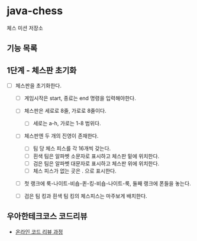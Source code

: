 # java-chess

체스 미션 저장소

## 기능 목록
## 1단계 - 체스판 초기화
- [ ]  체스판을 초기화한다.
    - [ ]  게임시작은 start, 종료는 end 명령을 입력해야한다.
    - [ ]  체스판은 세로로 8줄, 가로로 8줄이다.
        - [ ] 세로는 a-h, 가로는 1-8 범위다.
    - [ ]  체스판엔 두 개의 진영이 존재한다.
        - [ ]  팀 당 체스 피스를 각 16개씩 갖는다.
        - [ ]  흰색 팀은 알파벳 소문자로 표시하고 체스판 밑에 위치한다.
        - [ ]  검은 팀은 알파벳 대문자로 표시하고 체스판 위에 위치한다.
        - [ ]  체스 피스가 없는 곳은 . 으로 표시한다.
    - [ ]  첫 랭크에 룩-나이트-비숍-퀸-킹-비숍-나이트-룩, 둘째 랭크에 폰들을 놓는다.
    - [ ]  검은 팀 킹과 흰색 팀 킹의 체스피스는 마주보게 배치한다.
    

## 우아한테크코스 코드리뷰

- [온라인 코드 리뷰 과정](https://github.com/woowacourse/woowacourse-docs/blob/master/maincourse/README.md)
